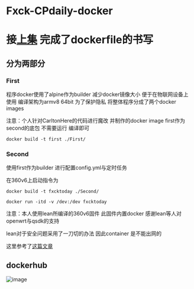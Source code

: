 # Fxck-CPdaily-docker

# 接[上集](https://github.com/Ronald-247533/FxxkToday) 完成了dockerfile的书写

## 分为两部分

### First

程序docker使用了alpine作为builder 减少docker镜像大小 便于在物联网设备上使用 编译架构为armv8 64bit
为了保护隐私 将整体程序分成了两个docker images

注意：个人针对CarltonHere的代码进行魔改 并制作的docker image
first作为second的底包 不需要运行 编译即可

```
docker build -t first ./First/
```

### Second

使用first作为builder 进行配置config.yml与定时任务

在360v6上启动指令为

```
docker build -t fxcktoday ./Second/

docker run -itd -v /dev:/dev fxcktoday
```

注意：本人使用lean所编译的360v6固件 此固件内置docker 感谢lean等人对openwrt与qsdk的支持

lean对于安全问题采用了一刀切的办法 因此container 是不能出网的

这里参考了[这篇文章](https://zhuanlan.zhihu.com/p/446948929)

## dockerhub
![image](https://user-images.githubusercontent.com/57500568/188304885-ef34ce66-1763-4aac-8747-bea411a85b80.png)

